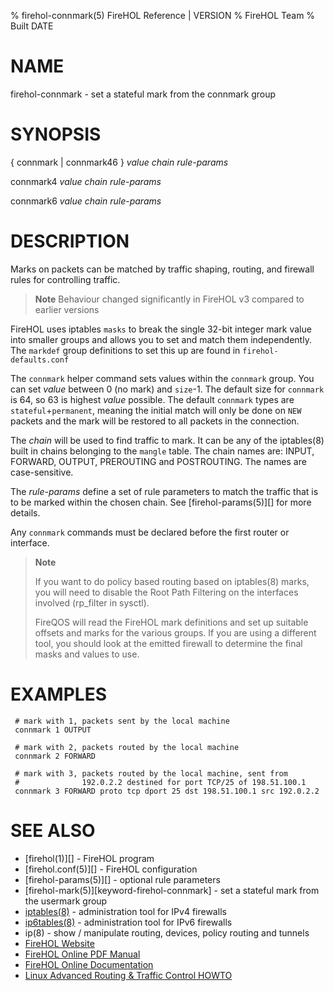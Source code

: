% firehol-connmark(5) FireHOL Reference | VERSION
% FireHOL Team
% Built DATE

# NAME

firehol-connmark - set a stateful mark from the connmark group

# SYNOPSIS

{ connmark | connmark46 } *value* *chain* *rule-params*

connmark4 *value* *chain* *rule-params*

connmark6 *value* *chain* *rule-params*

<!--
contents-table:helper:connmark:keyword-firehol-connmark-helper:Y:-:Set a stateful mark from the `connmark` group.
extra-manpage: firehol-connmark46.5
extra-manpage: firehol-connmark4.5
extra-manpage: firehol-connmark6.5
  -->

# DESCRIPTION

Marks on packets can be matched by traffic shaping, routing, and
firewall rules for controlling traffic.

> **Note**
> Behaviour changed significantly in FireHOL v3 compared to earlier versions

FireHOL uses iptables `masks` to break the single 32-bit integer mark
value into smaller groups and allows you to set and match them
independently. The `markdef` group definitions to set this up are
found in `firehol-defaults.conf`

The `connmark` helper command sets values within the `connmark` group. You
can set *value* between 0 (no mark) and `size`-1. The default size for
`connmark` is 64, so 63 is highest *value* possible. The default
`connmark` types are `stateful`+`permanent`, meaning the initial
match will only be done on `NEW` packets and the mark will be restored
to all packets in the connection.

The *chain* will be used to find traffic to mark. It can be any of the
iptables(8) built in chains belonging to the `mangle` table. The chain
names are: INPUT, FORWARD, OUTPUT, PREROUTING and POSTROUTING. The names
are case-sensitive.

The *rule-params* define a set of rule parameters to match the traffic
that is to be marked within the chosen chain. See
[firehol-params(5)][] for more details.

Any `connmark` commands must be declared before the first router or interface.

> **Note**
>
> If you want to do policy based routing based on iptables(8) marks, you
> will need to disable the Root Path Filtering on the interfaces
> involved (rp\_filter in sysctl).
>
> FireQOS will read the FireHOL mark definitions and set up suitable
> offsets and marks for the various groups. If you are using a different
> tool, you should look at the emitted firewall to determine the final
> masks and values to use.


# EXAMPLES

~~~~
 # mark with 1, packets sent by the local machine
 connmark 1 OUTPUT

 # mark with 2, packets routed by the local machine
 connmark 2 FORWARD

 # mark with 3, packets routed by the local machine, sent from
 #              192.0.2.2 destined for port TCP/25 of 198.51.100.1
 connmark 3 FORWARD proto tcp dport 25 dst 198.51.100.1 src 192.0.2.2
~~~~

# SEE ALSO

* [firehol(1)][] - FireHOL program
* [firehol.conf(5)][] - FireHOL configuration
* [firehol-params(5)][] - optional rule parameters
* [firehol-mark(5)][keyword-firehol-connmark] - set a stateful mark from the usermark group
* [iptables(8)](http://ipset.netfilter.org/iptables.man.html) - administration tool for IPv4 firewalls
* [ip6tables(8)](http://ipset.netfilter.org/ip6tables.man.html) - administration tool for IPv6 firewalls
* ip(8) - show / manipulate routing, devices, policy routing and tunnels
* [FireHOL Website](http://firehol.org/)
* [FireHOL Online PDF Manual](http://firehol.org/firehol-manual.pdf)
* [FireHOL Online Documentation](http://firehol.org/documentation/)
* [Linux Advanced Routing & Traffic Control HOWTO](http://lartc.org/howto/)
